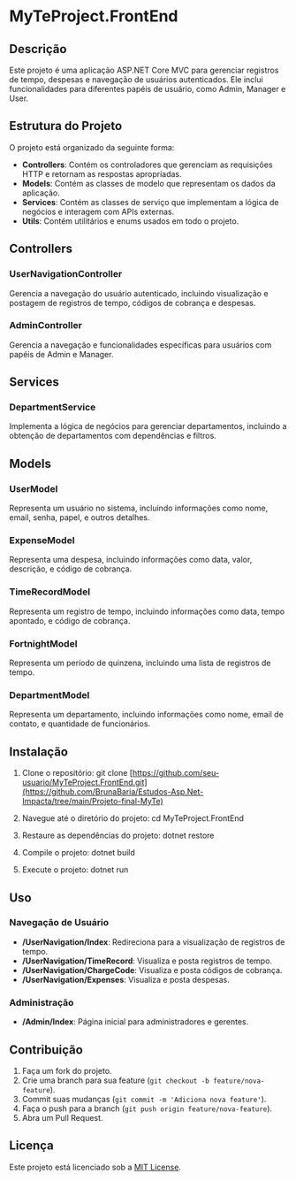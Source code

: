 # MyTeProject.FrontEnd

## Descrição
Este projeto é uma aplicação ASP.NET Core MVC para gerenciar registros de tempo, despesas e navegação de usuários autenticados. Ele inclui funcionalidades para diferentes papéis de usuário, como Admin, Manager e User.

## Estrutura do Projeto
O projeto está organizado da seguinte forma:

- **Controllers**: Contém os controladores que gerenciam as requisições HTTP e retornam as respostas apropriadas.
- **Models**: Contém as classes de modelo que representam os dados da aplicação.
- **Services**: Contém as classes de serviço que implementam a lógica de negócios e interagem com APIs externas.
- **Utils**: Contém utilitários e enums usados em todo o projeto.

## Controllers

### UserNavigationController
Gerencia a navegação do usuário autenticado, incluindo visualização e postagem de registros de tempo, códigos de cobrança e despesas.

### AdminController
Gerencia a navegação e funcionalidades específicas para usuários com papéis de Admin e Manager.

## Services

### DepartmentService
Implementa a lógica de negócios para gerenciar departamentos, incluindo a obtenção de departamentos com dependências e filtros.

## Models

### UserModel
Representa um usuário no sistema, incluindo informações como nome, email, senha, papel, e outros detalhes.

### ExpenseModel
Representa uma despesa, incluindo informações como data, valor, descrição, e código de cobrança.

### TimeRecordModel
Representa um registro de tempo, incluindo informações como data, tempo apontado, e código de cobrança.

### FortnightModel
Representa um período de quinzena, incluindo uma lista de registros de tempo.

### DepartmentModel
Representa um departamento, incluindo informações como nome, email de contato, e quantidade de funcionários.

## Instalação

1. Clone o repositório:
git clone [https://github.com/seu-usuario/MyTeProject.FrontEnd.git](https://github.com/BrunaBaria/Estudos-Asp.Net-Impacta/tree/main/Projeto-final-MyTe)

2. Navegue até o diretório do projeto:
cd MyTeProject.FrontEnd

3. Restaure as dependências do projeto: 
dotnet restore

4. Compile o projeto:
dotnet build

5. Execute o projeto:
dotnet run

## Uso

### Navegação de Usuário
- **/UserNavigation/Index**: Redireciona para a visualização de registros de tempo.
- **/UserNavigation/TimeRecord**: Visualiza e posta registros de tempo.
- **/UserNavigation/ChargeCode**: Visualiza e posta códigos de cobrança.
- **/UserNavigation/Expenses**: Visualiza e posta despesas.

### Administração
- **/Admin/Index**: Página inicial para administradores e gerentes.

## Contribuição
1. Faça um fork do projeto.
2. Crie uma branch para sua feature (`git checkout -b feature/nova-feature`).
3. Commit suas mudanças (`git commit -m 'Adiciona nova feature'`).
4. Faça o push para a branch (`git push origin feature/nova-feature`).
5. Abra um Pull Request.

## Licença
Este projeto está licenciado sob a [MIT License](LICENSE).

